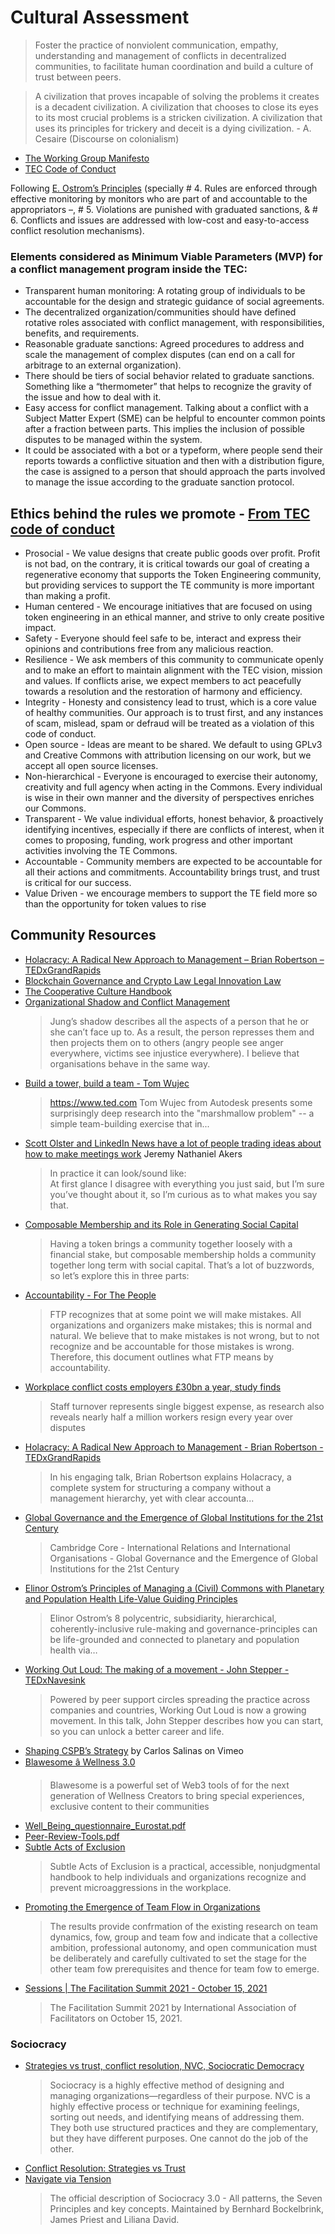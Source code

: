 # Cultural Assessment

> Foster the practice of nonviolent communication, empathy, understanding and management of conflicts in decentralized communities, to facilitate human coordination and build a culture of trust between peers.

> A civilization that proves incapable of solving the problems it creates is a decadent civilization.  A civilization that chooses to close its eyes to its most crucial problems is a stricken civilization. A civilization that uses its principles for trickery and deceit is a dying civilization. - A. Cesaire (Discourse on colonialism)

* [The Working Group Manifesto](https://docs.google.com/document/d/1yrEcPoOW8Q1qDE-YWWF0MhXlcvpiMk0jmdQx25nfZ6k/edit)
* [TEC Code of Conduct](https://docs.google.com/document/d/1S5EoWbsFt3uQ5Wj6yyUJKyApFyjCQ-EloZAr6W55N3U/edit#heading=h.c0rumpnarc97)

Following [E. Ostrom’s Principles](https://www.onthecommons.org/magazine/elinor-ostroms-8-principles-managing-commmons) (specially # 4. Rules are enforced through effective monitoring by monitors who are part of and accountable to the appropriators –, # 5. Violations are punished with graduated sanctions, & # 6. Conflicts and issues are addressed with low-cost and easy-to-access conflict resolution mechanisms). 

### Elements considered as Minimum Viable Parameters (MVP) for a conflict management program inside the TEC:

* Transparent human monitoring: A rotating group of individuals to be accountable for the design and strategic guidance of social agreements.
* The decentralized organization/communities should have defined rotative roles associated with conflict management, with responsibilities, benefits, and requirements.
* Reasonable graduate sanctions: Agreed procedures to address and scale the management of complex disputes (can end on a call for arbitrage to an external organization).
* There should be tiers of social behavior related to graduate sanctions. Something like a “thermometer” that helps to recognize the gravity of the issue and how to deal with it.
* Easy access for conflict management. Talking about a conflict with a Subject Matter Expert (SME) can be helpful to encounter common points after a fraction between parts. This implies the inclusion of possible disputes to be managed within the system. 
* It could be associated with a bot or a typeform, where people send their reports towards a conflictive situation and then with a distribution figure, the case is assigned to a person that should approach the parts involved to manage the issue according to the graduate sanction protocol.

## Ethics behind the rules we promote - [From TEC code of conduct](https://docs.google.com/document/d/1S5EoWbsFt3uQ5Wj6yyUJKyApFyjCQ-EloZAr6W55N3U/edit)

* Prosocial - We value designs that create public goods over profit. Profit is not bad, on the contrary, it is critical towards our goal of creating a regenerative economy that supports the Token Engineering community, but providing services to support the TE community is more important than making a profit.
* Human centered - We encourage initiatives that are focused on using token engineering in an ethical manner, and strive to only create positive impact.
* Safety - Everyone should feel safe to be, interact and express their opinions and contributions free from any malicious reaction.  
* Resilience - We ask members of this community to communicate openly and to make an effort to maintain alignment with the TEC vision, mission and values. If conflicts arise, we expect members to act peacefully towards a resolution and the restoration of harmony and efficiency.
* Integrity - Honesty and consistency lead to trust, which is a core value of healthy communities. Our approach is to trust first, and any instances of scam, mislead, spam or defraud will be treated as a violation of this code of conduct. 
* Open source - Ideas are meant to be shared. We default to using GPLv3 and Creative Commons with attribution licensing on our work, but we accept all open source licenses. 
* Non-hierarchical - Everyone is encouraged to exercise their autonomy, creativity and full agency when acting in the Commons. Every individual is wise in their own manner and the diversity of perspectives enriches our Commons. 
* Transparent - We value individual  efforts, honest behavior, & proactively identifying incentives, especially if there are conflicts of interest, when it comes to proposing, funding, work progress and other important activities involving the TE Commons.
* Accountable - Community members are expected to be accountable for all their actions and commitments. Accountability brings trust, and trust is critical for our success. 
* Value Driven -  we encourage members to support the TE field more so than the opportunity for token values to rise

## Community Resources

- [Holacracy: A Radical New Approach to Management – Brian Robertson – TEDxGrandRapids](https://www.youtube.com/watch?v=tJxfJGo-vkI)
- [Blockchain Governance and Crypto Law Legal Innovation Law](https://www.notion.so/Blockchain-Governance-and-Crypto-Law-Legal-Innovation-Law-dc8b7fef62874623b3e7c655a7dcf476)
- [The Cooperative Culture Handbook](https://www.ic.org/community-bookstore/product/the-cooperative-culture-handbook/)
- [Organizational Shadow and Conflict Management](https://www.mediate.com/articles/OReardonD6.cfm) 
  > Jung’s shadow describes all the aspects of a person that he or she can’t face up to. As a result, the person represses them and then projects them on to others (angry people see anger everywhere, victims see injustice everywhere). I believe that organisations behave in the same way. 
- [Build a tower, build a team - Tom Wujec](https://www.youtube.com/watch?v=H0_yKBitO8M) 
  > https://www.ted.com Tom Wujec from Autodesk presents some surprisingly deep research into the "marshmallow problem" -- a simple team-building exercise that in...
- [Scott Olster and LinkedIn News have a lot of people trading ideas about how to make meetings work](https://www.linkedin.com/posts/jnakers_rule-omega-greenhall-schmachtenberger-activity-6817492381391314945-0q3i/) Jeremy Nathaniel Akers
  > In practice it can look/sound like:\
  > At first glance I disagree with everything you just said, but I’m sure you’ve thought about it, so I’m curious as to what makes you say that.
- [Composable Membership and its Role in Generating Social Capital](https://ath.mirror.xyz/Olq6VS57xDFWDlxRdQwBKy05xdU2TJHXyk75y-ZxGNg) 
  > Having a token brings a community together loosely with a financial stake, but composable membership holds a community together long term with social capital. That’s a lot of buzzwords, so let’s explore this in three parts:
- [Accountability - For The People](https://forthepeople.earth/accountability) 
  > FTP recognizes that at some point we will make mistakes. All organizations and organizers make mistakes; this is normal and natural. We believe that to make mistakes is not wrong, but to not recognize and be accountable for those mistakes is wrong. Therefore, this document outlines what FTP means by accountability.
- [Workplace conflict costs employers £30bn a year, study finds](https://www.peoplemanagement.co.uk/news/articles/workplace-conflict-costs-employers-30bn-a-year) 
  > Staff turnover represents single biggest expense, as research also reveals nearly half a million workers resign every year over disputes
- [Holacracy: A Radical New Approach to Management - Brian Robertson - TEDxGrandRapids](https://www.youtube.com/watch?v=tJxfJGo-vkI) 
  > In his engaging talk, Brian Robertson explains Holacracy, a complete system for structuring a company without a management hierarchy, yet with clear accounta...
- [Global Governance and the Emergence of Global Institutions for the 21st Century](https://www.cambridge.org/core/books/global-governance-and-the-emergence-of-global-institutions-for-the-21st-century/AF7D40B152C4CBEDB310EC5F40866A59) 
  > Cambridge Core - International Relations and International Organisations - Global Governance and the Emergence of Global Institutions for the 21st Century
- [Elinor Ostrom’s Principles of Managing a (Civil) Commons with Planetary and Population Health Life-Value Guiding Principles](https://bsahely.com/2018/12/29/an-illustrated-guide-to-life-grounding-elinor-ostroms-principles-of-managing-a-civil-commons-with-planetary-and-population-health-life-value-guiding-principles)
  > Elinor Ostrom’s 8 polycentric, subsidiarity, hierarchical, coherently-inclusive rule-making and governance-principles can be life-grounded and connected to planetary and population health via…
- [Working Out Loud: The making of a movement - John Stepper - TEDxNavesink](https://www.youtube.com/watch?v=XpjNl3Z10uc) 
  > Powered by peer support circles spreading the practice across companies and countries, Working Out Loud is now a growing movement. In this talk, John Stepper describes how you can start, so you can unlock a better career and life. 
- [Shaping CSPB’s Strategy](https://vimeo.com/693378067/0187842d67) by Carlos Salinas on Vimeo
- [Blawesome â Wellness 3.0](https://www.blawesome.life)
  > Blawesome is a powerful set of Web3 tools of for the next generation of Wellness Creators to bring special experiences, exclusive content to their communities
- [Well_Being_questionnaire_Eurostat.pdf](https://drive.google.com/file/d/1UGWnb-jXOTz0bSHOMbhoWwBU37Xym4s_/view?usp=drivesdk)
- [Peer-Review-Tools.pdf](https://drive.google.com/file/d/13d6ySENQVcKkrjC5eDBFRjML1sfQeK6M/view?usp=drivesdk)
- [Subtle Acts of Exclusion](https://subtleactsofexclusion.com)
  > Subtle Acts of Exclusion is a practical, accessible, nonjudgmental handbook to help individuals and organizations recognize and prevent microaggressions in the workplace.
- [Promoting the Emergence of Team Flow in Organizations](https://drive.google.com/file/d/1w0tCuwrQcBSGAe9NYBk-Kp4JLDlwcci7/view?usp=drivesdk)
  > The results provide confrmation of the existing research on team dynamics, fow, group and team fow and indicate that a collective ambition, professional autonomy, and open communication must be deliberately and carefully cultivated to set the stage for the other team fow prerequisites and thence for team fow to emerge.
- [Sessions | The Facilitation Summit 2021 - October 15, 2021](https://pheedloop.com/FacilitationSummit2021/site/sessions/?event=FacilitationSummit2021&amp;section=97261&amp;id=SESINGVUL0R427BPW)
  > The Facilitation Summit 2021 by International Association of Facilitators on October 15, 2021.

### Sociocracy
- [Strategies vs trust, conflict resolution, NVC, Sociocratic Democracy](https://www.sociocracy.info/conflict-resolution-strategies-vs-trust-in) 
  > Sociocracy is a highly effective method of designing and managing organizations—regardless of their purpose. NVC is a highly effective process or technique for examining feelings, sorting out needs, and identifying means of addressing them. They both use structured practices and they are complementary, but they have different purposes. One cannot do the job of the other.
- [Conflict Resolution: Strategies vs Trust](https://www.sociocracy.info/conflict-resolution-strategies-vs-trust-in/)
- [Navigate via Tension](https://patterns.sociocracy30.org/navigate-via-tension.html)
  > The official description of Sociocracy 3.0 - All patterns, the Seven Principles and key concepts. Maintained by Bernhard Bockelbrink, James Priest and Liliana David.